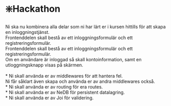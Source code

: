  <h1>❇️Hackathon</h1>
Ni ska nu kombinera alla delar som ni har lärt er i kursen hittills för att skapa en inloggningstjänst. <br>
Frontenddelen skall bestå av ett inloggningsformulär och ett registreringsformulär. <br> 
Frontenddelen skall bestå av ett inloggningsformulär och ett registreringsformulär. <br> 
Om en användare är inloggad så skall kontoinformation, samt en utloggningsknapp visas på skärmen.<br> <br> 
* Ni skall använda er av middlewares för att hantera fel.<br> Ni får såklart även skapa och använda er av andra middlewares också.<br>
* Ni skall använda er av routing för era routes.<br>
* Ni skall använda er av NeDB för persistent datalagring.<br>
* Ni skall använda er av Joi för validering.<br>

 
